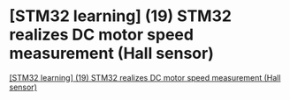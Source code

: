 # [STM32 learning] (19) STM32 realizes DC motor speed measurement (Hall sensor)
[[STM32 learning] (19) STM32 realizes DC motor speed measurement (Hall sensor)](https://aiwithcloud.com/2022/09/15/stm32_learning_19_stm32_realizes_dc_motor_speed_measurement_hall_sensor/)